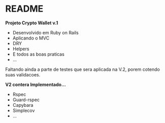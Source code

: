 # README

**Projeto Crypto Wallet v.1**

*  Desenvolvido em Ruby on Rails
*  Aplicando o MVC
*  DRY
*  Helpers
*  E todos as boas praticas
*  ...
  

Faltando ainda a parte de testes que sera aplicada na V.2, porem cotendo suas validacoes.

**V2 contera Implementado...**
*  Rspec
*  Guard-rspec
*  Capybara
*  Simplecov
*  ...